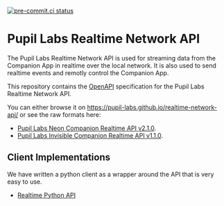 [![pre-commit.ci status](https://results.pre-commit.ci/badge/github/pupil-labs/realtime-network-api/main.svg)](https://results.pre-commit.ci/latest/github/pupil-labs/realtime-network-api/main)

# Pupil Labs Realtime Network API

The Pupil Labs Realtime Network API is used for streaming data from the Companion App in realtime over the local network.
It is also used to send realtime events and remotly control the Companion App.

This repository contains the [OpenAPI](https://swagger.io/specification/) specification
for the Pupil Labs Realtime Network API.


You can either browse it on
https://pupil-labs.github.io/realtime-network-api/ or see the raw formats here:

- [Pupil Labs Neon Companion Realtime API v2.1.0](https://raw.githubusercontent.com/pupil-labs/realtime-network-api/main/neon/v2.1.0.yaml).
- [Pupil Labs Invisible Companion Realtime API v1.1.0](https://raw.githubusercontent.com/pupil-labs/realtime-network-api/main/invisible/v1.1.0.yaml).

## Client Implementations

We have written a python client as a wrapper around the API that is very easy to use.
- [Realtime Python API](https://github.com/pupil-labs/realtime-python-api)
